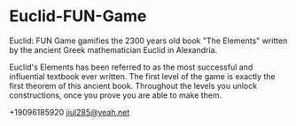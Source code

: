 # Euclid-FUN-Game
Euclid: FUN Game  gamifies the 2300 years old book "The Elements" written by the ancient Greek mathematician Euclid in Alexandria.

Euclid's Elements has been referred to as the most successful and influential textbook ever written. The first level of the game is exactly the first theorem of this ancient book. Throughout the levels you unlock constructions, once you prove you are able to make them.

+19096185920 jiul285@yeah.net

